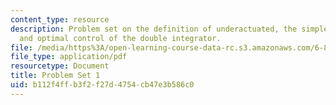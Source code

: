 ```yaml
---
content_type: resource
description: Problem set on the definition of underactuated, the simple pendulum,
  and optimal control of the double integrator.
file: /media/https%3A/open-learning-course-data-rc.s3.amazonaws.com/6-832-underactuated-robotics-spring-2009/b112f4ffb3f2f27d4754cb47e3b586c0_MIT6_832s09_pset01.pdf
file_type: application/pdf
resourcetype: Document
title: Problem Set 1
uid: b112f4ff-b3f2-f27d-4754-cb47e3b586c0
---
```

